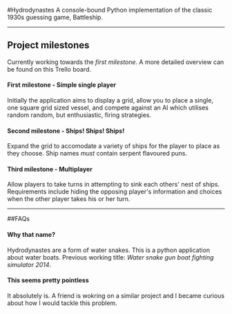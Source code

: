 #Hydrodynastes
A console-bound Python implementation of the classic 1930s guessing game, Battleship.

***

## Project milestones
Currently working towards the *first milestone*. A more detailed overview can be found on this Trello board.

#### First milestone - Simple single player
Initially the application aims to display a grid, allow you to place a single, one square grid sized vessel, and compete against an AI which utilises random random, but enthusiastic, firing strategies.

#### Second milestone - Ships! Ships! Ships!
Expand the grid to accomodate a variety of ships for the player to place as they choose. Ship names *must* contain serpent flavoured puns.

#### Third milestone - Multiplayer
Allow players to take turns in attempting to sink each others' nest of ships. Requirements include hiding the opposing player's information and choices when the other player takes his or her turn.

***

##FAQs
#### Why that name?
Hydrodynastes are a form of water snakes. This is a python application about water boats. Previous working title: *Water snake gun boat fighting simulator 2014*.

#### This seems pretty pointless
It absolutely is. A friend is wokring on a similar project and I became curious about how I would tackle this problem.
